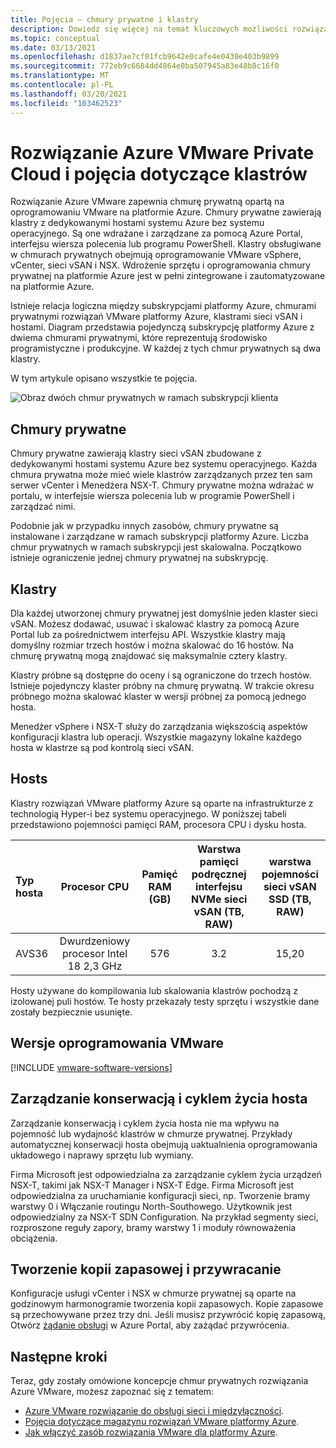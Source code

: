 ```yaml
---
title: Pojęcia — chmury prywatne i klastry
description: Dowiedz się więcej na temat kluczowych możliwości rozwiązań VMware platformy Azure zdefiniowanych przez oprogramowanie oraz klastrów vSphere.
ms.topic: conceptual
ms.date: 03/13/2021
ms.openlocfilehash: d1837ae7cf01fcb9642e0cafe4e0430e403b9899
ms.sourcegitcommit: 772eb9c6684dd4864e0ba507945a83e48b8c16f0
ms.translationtype: MT
ms.contentlocale: pl-PL
ms.lasthandoff: 03/20/2021
ms.locfileid: "103462523"
---
```

#  <a name="azure-vmware-solution-private-cloud-and-cluster-concepts"></a>Rozwiązanie Azure VMware Private Cloud i pojęcia dotyczące klastrów

Rozwiązanie Azure VMware zapewnia chmurę prywatną opartą na oprogramowaniu VMware na platformie Azure. Chmury prywatne zawierają klastry z dedykowanymi hostami systemu Azure bez systemu operacyjnego. Są one wdrażane i zarządzane za pomocą Azure Portal, interfejsu wiersza polecenia lub programu PowerShell.  Klastry obsługiwane w chmurach prywatnych obejmują oprogramowanie VMware vSphere, vCenter, sieci vSAN i NSX. Wdrożenie sprzętu i oprogramowania chmury prywatnej na platformie Azure jest w pełni zintegrowane i zautomatyzowane na platformie Azure.

Istnieje relacja logiczna między subskrypcjami platformy Azure, chmurami prywatnymi rozwiązań VMware platformy Azure, klastrami sieci vSAN i hostami. Diagram przedstawia pojedynczą subskrypcję platformy Azure z dwiema chmurami prywatnymi, które reprezentują środowisko programistyczne i produkcyjne.  W każdej z tych chmur prywatnych są dwa klastry. 

W tym artykule opisano wszystkie te pojęcia.

![Obraz dwóch chmur prywatnych w ramach subskrypcji klienta](./media/hosts-clusters-private-clouds-final.png)


## <a name="private-clouds"></a>Chmury prywatne

Chmury prywatne zawierają klastry sieci vSAN zbudowane z dedykowanymi hostami systemu Azure bez systemu operacyjnego. Każda chmura prywatna może mieć wiele klastrów zarządzanych przez ten sam serwer vCenter i Menedżera NSX-T. Chmury prywatne można wdrażać w portalu, w interfejsie wiersza polecenia lub w programie PowerShell i zarządzać nimi. 

Podobnie jak w przypadku innych zasobów, chmury prywatne są instalowane i zarządzane w ramach subskrypcji platformy Azure. Liczba chmur prywatnych w ramach subskrypcji jest skalowalna. Początkowo istnieje ograniczenie jednej chmury prywatnej na subskrypcję.

## <a name="clusters"></a>Klastry
Dla każdej utworzonej chmury prywatnej jest domyślnie jeden klaster sieci vSAN. Możesz dodawać, usuwać i skalować klastry za pomocą Azure Portal lub za pośrednictwem interfejsu API.  Wszystkie klastry mają domyślny rozmiar trzech hostów i można skalować do 16 hostów. Na chmurę prywatną mogą znajdować się maksymalnie cztery klastry.

Klastry próbne są dostępne do oceny i są ograniczone do trzech hostów. Istnieje pojedynczy klaster próbny na chmurę prywatną. W trakcie okresu próbnego można skalować klaster w wersji próbnej za pomocą jednego hosta.

Menedżer vSphere i NSX-T służy do zarządzania większością aspektów konfiguracji klastra lub operacji. Wszystkie magazyny lokalne każdego hosta w klastrze są pod kontrolą sieci vSAN.

## <a name="hosts"></a>Hosts

Klastry rozwiązań VMware platformy Azure są oparte na infrastrukturze z technologią Hyper-i bez systemu operacyjnego. W poniższej tabeli przedstawiono pojemności pamięci RAM, procesora CPU i dysku hosta.

| Typ hosta              |             Procesor CPU             |   Pamięć RAM (GB)   |  Warstwa pamięci podręcznej interfejsu NVMe sieci vSAN (TB, RAW)  |  warstwa pojemności sieci vSAN SSD (TB, RAW)  |
| :---                   |            :---:            |    :---:     |               :---:              |                :---:               |
| AVS36          |  Dwurdzeniowy procesor Intel 18 2,3 GHz  |     576      |                3.2               |                15,20               |

Hosty używane do kompilowania lub skalowania klastrów pochodzą z izolowanej puli hostów. Te hosty przekazały testy sprzętu i wszystkie dane zostały bezpiecznie usunięte. 

## <a name="vmware-software-versions"></a>Wersje oprogramowania VMware

[!INCLUDE [vmware-software-versions](includes/vmware-software-versions.md)]


## <a name="host-maintenance-and-lifecycle-management"></a>Zarządzanie konserwacją i cyklem życia hosta

Zarządzanie konserwacją i cyklem życia hosta nie ma wpływu na pojemność lub wydajność klastrów w chmurze prywatnej.  Przykłady automatycznej konserwacji hosta obejmują uaktualnienia oprogramowania układowego i naprawy sprzętu lub wymiany.

Firma Microsoft jest odpowiedzialna za zarządzanie cyklem życia urządzeń NSX-T, takimi jak NSX-T Manager i NSX-T Edge. Firma Microsoft jest odpowiedzialna za uruchamianie konfiguracji sieci, np. Tworzenie bramy warstwy 0 i Włączanie routingu North-Southowego. Użytkownik jest odpowiedzialny za NSX-T SDN Configuration. Na przykład segmenty sieci, rozproszone reguły zapory, bramy warstwy 1 i moduły równoważenia obciążenia.

## <a name="backup-and-restoration"></a>Tworzenie kopii zapasowej i przywracanie

Konfiguracje usługi vCenter i NSX w chmurze prywatnej są oparte na godzinowym harmonogramie tworzenia kopii zapasowych.  Kopie zapasowe są przechowywane przez trzy dni. Jeśli musisz przywrócić kopię zapasową, Otwórz [żądanie obsługi](https://rc.portal.azure.com/#create/Microsoft.Support) w Azure Portal, aby zażądać przywrócenia.

## <a name="next-steps"></a>Następne kroki

Teraz, gdy zostały omówione koncepcje chmur prywatnych rozwiązania Azure VMware, możesz zapoznać się z tematem: 

- [Azure VMware rozwiązanie do obsługi sieci i międzyłączności](concepts-networking.md).
- [Pojęcia dotyczące magazynu rozwiązań VMware platformy Azure](concepts-storage.md).
- [Jak włączyć zasób rozwiązania VMware dla platformy Azure](enable-azure-vmware-solution.md).

<!-- LINKS - internal -->
[concepts-networking]: ./concepts-networking.md

<!-- LINKS - external-->
[VCSA versions]: https://kb.vmware.com/s/article/2143838
[ESXi versions]: https://kb.vmware.com/s/article/2143832
[vSAN versions]: https://kb.vmware.com/s/article/2150753


